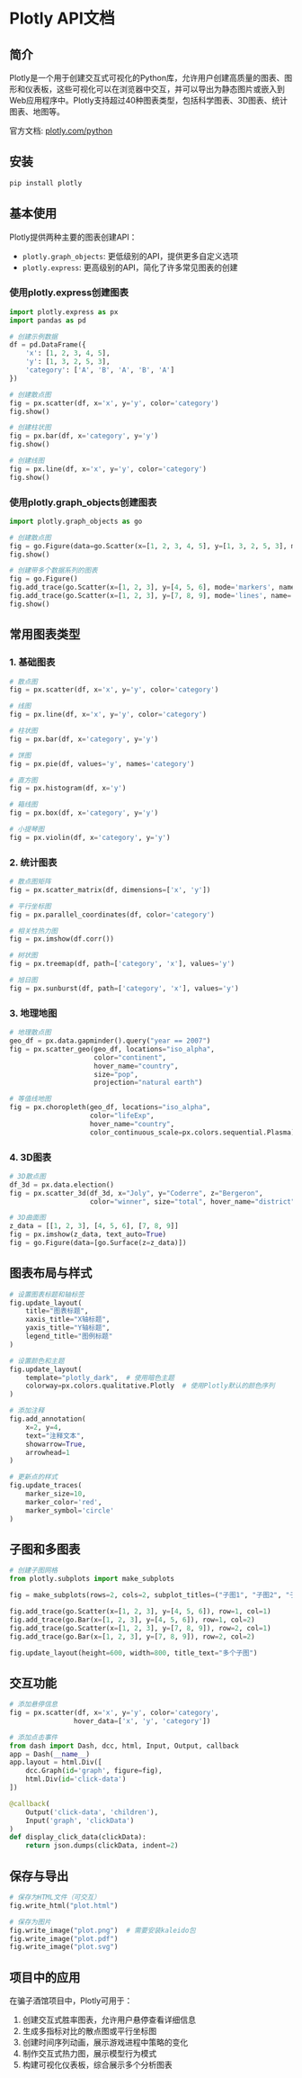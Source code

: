 # Plotly API文档

## 简介

Plotly是一个用于创建交互式可视化的Python库，允许用户创建高质量的图表、图形和仪表板，这些可视化可以在浏览器中交互，并可以导出为静态图片或嵌入到Web应用程序中。Plotly支持超过40种图表类型，包括科学图表、3D图表、统计图表、地图等。

官方文档: [plotly.com/python](https://plotly.com/python/)

## 安装

```bash
pip install plotly
```

## 基本使用

Plotly提供两种主要的图表创建API：
- `plotly.graph_objects`: 更低级别的API，提供更多自定义选项
- `plotly.express`: 更高级别的API，简化了许多常见图表的创建

### 使用plotly.express创建图表

```python
import plotly.express as px
import pandas as pd

# 创建示例数据
df = pd.DataFrame({
    'x': [1, 2, 3, 4, 5],
    'y': [1, 3, 2, 5, 3],
    'category': ['A', 'B', 'A', 'B', 'A']
})

# 创建散点图
fig = px.scatter(df, x='x', y='y', color='category')
fig.show()

# 创建柱状图
fig = px.bar(df, x='category', y='y')
fig.show()

# 创建线图
fig = px.line(df, x='x', y='y', color='category')
fig.show()
```

### 使用plotly.graph_objects创建图表

```python
import plotly.graph_objects as go

# 创建散点图
fig = go.Figure(data=go.Scatter(x=[1, 2, 3, 4, 5], y=[1, 3, 2, 5, 3], mode='markers'))
fig.show()

# 创建带多个数据系列的图表
fig = go.Figure()
fig.add_trace(go.Scatter(x=[1, 2, 3], y=[4, 5, 6], mode='markers', name='Series A'))
fig.add_trace(go.Scatter(x=[1, 2, 3], y=[7, 8, 9], mode='lines', name='Series B'))
fig.show()
```

## 常用图表类型

### 1. 基础图表

```python
# 散点图
fig = px.scatter(df, x='x', y='y', color='category')

# 线图
fig = px.line(df, x='x', y='y', color='category')

# 柱状图
fig = px.bar(df, x='category', y='y')

# 饼图
fig = px.pie(df, values='y', names='category')

# 直方图
fig = px.histogram(df, x='y')

# 箱线图
fig = px.box(df, x='category', y='y')

# 小提琴图
fig = px.violin(df, x='category', y='y')
```

### 2. 统计图表

```python
# 散点图矩阵
fig = px.scatter_matrix(df, dimensions=['x', 'y'])

# 平行坐标图
fig = px.parallel_coordinates(df, color='category')

# 相关性热力图
fig = px.imshow(df.corr())

# 树状图
fig = px.treemap(df, path=['category', 'x'], values='y')

# 旭日图
fig = px.sunburst(df, path=['category', 'x'], values='y')
```

### 3. 地理地图

```python
# 地理散点图
geo_df = px.data.gapminder().query("year == 2007")
fig = px.scatter_geo(geo_df, locations="iso_alpha", 
                     color="continent", 
                     hover_name="country", 
                     size="pop",
                     projection="natural earth")

# 等值线地图
fig = px.choropleth(geo_df, locations="iso_alpha",
                    color="lifeExp", 
                    hover_name="country",
                    color_continuous_scale=px.colors.sequential.Plasma)
```

### 4. 3D图表

```python
# 3D散点图
df_3d = px.data.election()
fig = px.scatter_3d(df_3d, x="Joly", y="Coderre", z="Bergeron",
                    color="winner", size="total", hover_name="district")

# 3D曲面图
z_data = [[1, 2, 3], [4, 5, 6], [7, 8, 9]]
fig = px.imshow(z_data, text_auto=True)
fig = go.Figure(data=[go.Surface(z=z_data)])
```

## 图表布局与样式

```python
# 设置图表标题和轴标签
fig.update_layout(
    title="图表标题",
    xaxis_title="X轴标题",
    yaxis_title="Y轴标题",
    legend_title="图例标题"
)

# 设置颜色和主题
fig.update_layout(
    template="plotly_dark",  # 使用暗色主题
    colorway=px.colors.qualitative.Plotly  # 使用Plotly默认的颜色序列
)

# 添加注释
fig.add_annotation(
    x=2, y=4,
    text="注释文本",
    showarrow=True,
    arrowhead=1
)

# 更新点的样式
fig.update_traces(
    marker_size=10,
    marker_color='red',
    marker_symbol='circle'
)
```

## 子图和多图表

```python
# 创建子图网格
from plotly.subplots import make_subplots

fig = make_subplots(rows=2, cols=2, subplot_titles=("子图1", "子图2", "子图3", "子图4"))

fig.add_trace(go.Scatter(x=[1, 2, 3], y=[4, 5, 6]), row=1, col=1)
fig.add_trace(go.Bar(x=[1, 2, 3], y=[4, 5, 6]), row=1, col=2)
fig.add_trace(go.Scatter(x=[1, 2, 3], y=[7, 8, 9]), row=2, col=1)
fig.add_trace(go.Bar(x=[1, 2, 3], y=[7, 8, 9]), row=2, col=2)

fig.update_layout(height=600, width=800, title_text="多个子图")
```

## 交互功能

```python
# 添加悬停信息
fig = px.scatter(df, x='x', y='y', color='category',
                hover_data=['x', 'y', 'category'])

# 添加点击事件
from dash import Dash, dcc, html, Input, Output, callback
app = Dash(__name__)
app.layout = html.Div([
    dcc.Graph(id='graph', figure=fig),
    html.Div(id='click-data')
])

@callback(
    Output('click-data', 'children'),
    Input('graph', 'clickData')
)
def display_click_data(clickData):
    return json.dumps(clickData, indent=2)
```

## 保存与导出

```python
# 保存为HTML文件（可交互）
fig.write_html("plot.html")

# 保存为图片
fig.write_image("plot.png")  # 需要安装kaleido包
fig.write_image("plot.pdf")
fig.write_image("plot.svg")
```

## 项目中的应用

在骗子酒馆项目中，Plotly可用于：

1. 创建交互式胜率图表，允许用户悬停查看详细信息
2. 生成多指标对比的散点图或平行坐标图
3. 创建时间序列动画，展示游戏进程中策略的变化
4. 制作交互式热力图，展示模型行为模式
5. 构建可视化仪表板，综合展示多个分析图表 